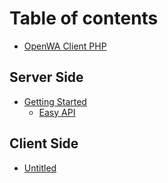 # Table of contents

* [OpenWA Client PHP](README.md)

## Server Side

* [Getting Started](server-side/getting-started/README.md)
  * [Easy API](server-side/getting-started/easy-api.md)

## Client Side

* [Untitled](client-side/untitled-1.md)

